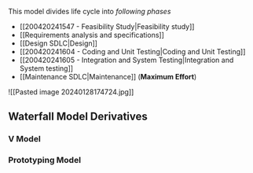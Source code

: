 This model divides life cycle into *following phases*
- [[200420241547 - Feasibility Study|Feasibility study]]
- [[Requirements analysis and specifications]]
- [[Design SDLC|Design]]
- [[200420241604 - Coding and Unit Testing|Coding and Unit Testing]]
- [[200420241605 - Integration and System Testing|Integration and System testing]]
- [[Maintenance SDLC|Maintenance]] (**Maximum Effort**)

![[Pasted image 20240128174724.jpg]]
 
## Waterfall Model Derivatives
### V Model
### Prototyping Model